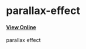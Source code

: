 # parallax-effect

<h4><a href='https://hadioryanipr.github.io/parallax-effect/'>View Online</a></h4>

  parallax effect 


 
 

